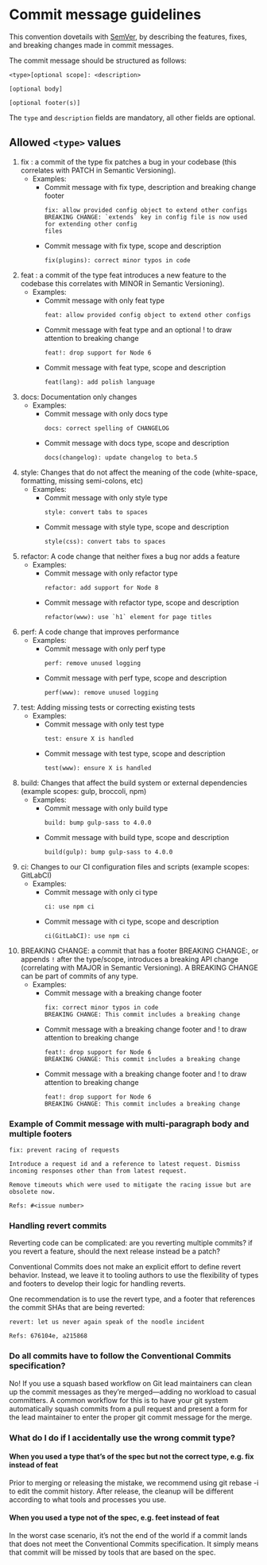 # Commit message guidelines

This convention dovetails with [SemVer](https://semver.org/), by describing the features, fixes, and breaking
changes made in commit messages.

The commit message should be structured as follows:
```text
<type>[optional scope]: <description>

[optional body]

[optional footer(s)]
```

The `type` and `description` fields are mandatory, all other fields are optional.

## Allowed `<type>` values
1. fix : a commit of the type fix patches a bug in your codebase (this correlates with PATCH in
   Semantic Versioning).
   * Examples:
     * Commit message with fix type, description and breaking change footer
       ```text
       fix: allow provided config object to extend other configs
       BREAKING CHANGE: `extends` key in config file is now used for extending other config
       files
       ```
     * Commit message with fix type, scope and description
       ```text
       fix(plugins): correct minor typos in code
       ```
2. feat : a commit of the type feat introduces a new feature to the codebase this correlates with MINOR in Semantic Versioning).
    * Examples:
      * Commit message with only feat type
         ```text
         feat: allow provided config object to extend other configs
         ```
      * Commit message with feat type and an optional ! to draw attention to breaking change
         ```text
         feat!: drop support for Node 6
         ```
      * Commit message with feat type, scope and description
         ```text
         feat(lang): add polish language
         ```
3. docs: Documentation only changes
    * Examples:
      * Commit message with only docs type
         ```text
         docs: correct spelling of CHANGELOG
         ```
      * Commit message with docs type, scope and description
         ```text
         docs(changelog): update changelog to beta.5
         ```
4. style: Changes that do not affect the meaning of the code (white-space, formatting, missing semi-colons, etc)
    * Examples:
      * Commit message with only style type
         ```text
         style: convert tabs to spaces
         ```
      * Commit message with style type, scope and description
         ```text
         style(css): convert tabs to spaces
         ```
5. refactor: A code change that neither fixes a bug nor adds a feature
    * Examples:
      * Commit message with only refactor type
         ```text
         refactor: add support for Node 8
         ```
      * Commit message with refactor type, scope and description
         ```text
         refactor(www): use `h1` element for page titles
         ```
6. perf: A code change that improves performance
    * Examples:
      * Commit message with only perf type
         ```text
         perf: remove unused logging
         ```
      * Commit message with perf type, scope and description
         ```text
         perf(www): remove unused logging
         ```
7. test: Adding missing tests or correcting existing tests
    * Examples:
      * Commit message with only test type
         ```text
         test: ensure X is handled
         ```
      * Commit message with test type, scope and description
         ```text
         test(www): ensure X is handled
         ```
8. build: Changes that affect the build system or external dependencies (example scopes: gulp, broccoli, npm)
    * Examples:
      * Commit message with only build type
         ```text
         build: bump gulp-sass to 4.0.0
         ```
      * Commit message with build type, scope and description
         ```text
         build(gulp): bump gulp-sass to 4.0.0
         ```
9. ci: Changes to our CI configuration files and scripts (example scopes: GitLabCI)
    * Examples:
      * Commit message with only ci type
         ```text
         ci: use npm ci
         ```
      * Commit message with ci type, scope and description
         ```text
         ci(GitLabCI): use npm ci
         ```
10. BREAKING CHANGE: a commit that has a footer BREAKING CHANGE:, or appends `!` after the type/scope, introduces a breaking API change (correlating with MAJOR in Semantic Versioning). A BREAKING CHANGE can be part of commits of any type.
    * Examples:
      * Commit message with a breaking change footer
         ```text
         fix: correct minor typos in code
         BREAKING CHANGE: This commit includes a breaking change
         ```
      * Commit message with a breaking change footer and ! to draw attention to breaking change
         ```text
         feat!: drop support for Node 6
         BREAKING CHANGE: This commit includes a breaking change
         ```
      * Commit message with a breaking change footer and ! to draw attention to breaking change
         ```text
         feat!: drop support for Node 6
         BREAKING CHANGE: This commit includes a breaking change
         ```

### Example of Commit message with multi-paragraph body and multiple footers
```text
fix: prevent racing of requests

Introduce a request id and a reference to latest request. Dismiss
incoming responses other than from latest request.

Remove timeouts which were used to mitigate the racing issue but are
obsolete now.

Refs: #<issue number>
```

### Handling revert commits

Reverting code can be complicated: are you reverting multiple commits? if you revert a feature, should the next release instead be a patch?

Conventional Commits does not make an explicit effort to define revert behavior. Instead, we leave it to tooling authors to use the flexibility of types and footers to develop their logic for handling reverts.

One recommendation is to use the revert type, and a footer that references the commit SHAs that are being reverted:
```text
revert: let us never again speak of the noodle incident

Refs: 676104e, a215868
```

### Do all commits have to follow the Conventional Commits specification?

No! If you use a squash based workflow on Git lead maintainers can clean up the commit messages as they’re merged—adding no workload to casual committers. A common workflow for this is to have your git system automatically squash commits from a pull request and present a form for the lead maintainer to enter the proper git commit message for the merge.

### What do I do if I accidentally use the wrong commit type?

#### When you used a type that’s of the spec but not the correct type, e.g. fix instead of feat

Prior to merging or releasing the mistake, we recommend using git rebase -i to edit the commit history. After release, the cleanup will be different according to what tools and processes you use.
#### When you used a type not of the spec, e.g. feet instead of feat

In the worst case scenario, it’s not the end of the world if a commit lands that does not meet the Conventional Commits specification. It simply means that commit will be missed by tools that are based on the spec.
